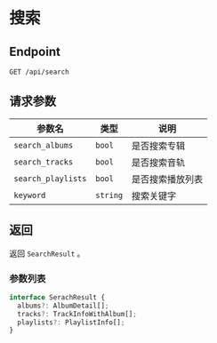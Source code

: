 # 搜索

## Endpoint

`GET /api/search`

## 请求参数

| 参数名             | 类型     | 说明             |
| ------------------ | -------- | ---------------- |
| `search_albums`    | `bool`   | 是否搜索专辑     |
| `search_tracks`    | `bool`   | 是否搜索音轨     |
| `search_playlists` | `bool`   | 是否搜索播放列表 |
| `keyword`          | `string` | 搜索关键字       |

## 返回

返回 `SearchResult` 。

### 参数列表

```ts
interface SerachResult {
  albums?: AlbumDetail[];
  tracks?: TrackInfoWithAlbum[];
  playlists?: PlaylistInfo[];
}
```
